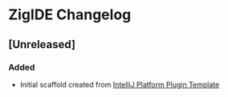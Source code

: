 <!-- Keep a Changelog guide -> https://keepachangelog.com -->

# ZigIDE Changelog

## [Unreleased]
### Added
- Initial scaffold created from [IntelliJ Platform Plugin Template](https://github.com/JetBrains/intellij-platform-plugin-template)
